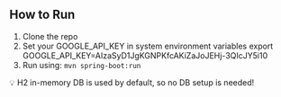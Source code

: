 ##  How to Run

1. Clone the repo
2. Set your GOOGLE_API_KEY in system environment variables
  export GOOGLE_API_KEY=AIzaSyD1JgKGNPKfcAKiZaJoJEHj-3QIcJY5i10
3. Run using: `mvn spring-boot:run`

💡 H2 in-memory DB is used by default, so no DB setup is needed!
